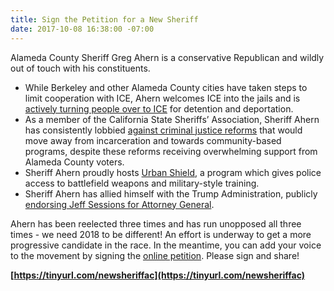 ```yaml
---
title: Sign the Petition for a New Sheriff
date: 2017-10-08 16:38:00 -07:00
---
```


Alameda County Sheriff Greg Ahern is a conservative Republican and wildly out of touch with his constituents.
* While Berkeley and other Alameda County cities have taken steps to limit cooperation with ICE, Ahern welcomes ICE into the jails and is [actively turning people over to ICE](http://www.eastbayexpress.com/SevenDays/archives/2017/02/21/advocates-criticize-alameda-sheriffs-cooperation-with-immigration-enforcement) for detention and deportation.
* As a member of the California State Sheriffs’ Association, Sheriff Ahern has consistently lobbied [against criminal justice reforms](http://anewscafe.com/2014/10/24/sheriffs-of-california-oppose-prop-47/) that would move away from incarceration and towards community-based programs, despite these reforms receiving overwhelming support from Alameda County voters.
* Sheriff Ahern proudly hosts [Urban Shield](https://www.eastbayexpress.com/SevenDays/archives/2017/09/08/alameda-county-sheriff-hosts-11th-urban-shield-training-for-emergency-responders-and-swat-teams), a program which gives police access to battlefield weapons and military-style training.
* Sheriff Ahern has allied himself with the Trump Administration, publicly [endorsing Jeff Sessions for Attorney General](http://www.eastbayexpress.com/SevenDays/archives/2017/03/20/critics-call-alameda-sheriff-gregory-aherns-support-of-trump-attorney-general-jeff-sessions-a-disgrace).

Ahern has been reelected three times and has run unopposed all three times - we need 2018 to be different! An effort is underway to get a more progressive candidate in the race. In the meantime, you can add your voice to the movement by signing the [online petition](https://tinyurl.com/newsheriffac). Please sign and share!

**[https://tinyurl.com/newsheriffac](https://tinyurl.com/newsheriffac)**